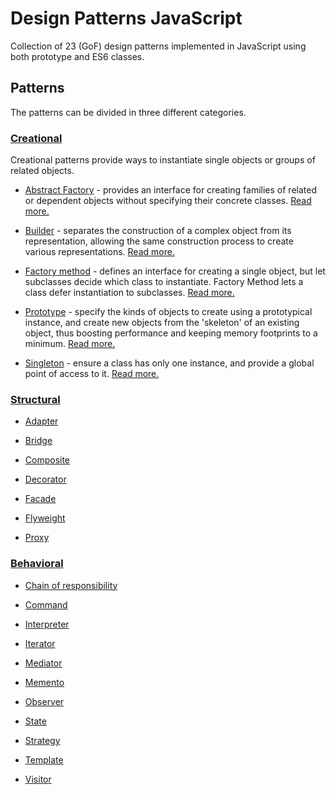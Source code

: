 # Design Patterns JavaScript

Collection of 23 (GoF) design patterns implemented in JavaScript using both prototype and ES6 classes.

## Patterns

The patterns can be divided in three different categories.

### [Creational](src/creational)

Creational patterns provide ways to instantiate single objects or groups of related objects.

* [Abstract Factory](src/creational/abstractFactory) - provides an interface for creating families of related or dependent objects without specifying their concrete classes. [Read more.](http://robdodson.me/javascript-design-patterns-factory/)

* [Builder](src/creational/builder) - separates the construction of a complex object from its representation, allowing the same construction process to create various representations. [Read more.](http://dealwithjs.io/design-patterns-the-builder-pattern-in-javascript/)

* [Factory method](src/creational/factoryMethod) - defines an interface for creating a single object, but let subclasses decide which class to instantiate. Factory Method lets a class defer instantiation to subclasses. [Read more.](http://robdodson.me/javascript-design-patterns-factory/)

* [Prototype](src/creational/prototype) - specify the kinds of objects to create using a prototypical instance, and create new objects from the 'skeleton' of an existing object, thus boosting performance and keeping memory footprints to a minimum. [Read more.](http://www.dofactory.com/javascript/prototype-design-pattern)

* [Singleton](src/creational/singleton) - ensure a class has only one instance, and provide a global point of access to it. [Read more.](http://robdodson.me/javascript-design-patterns-singleton/)

### [Structural](src/structural)

* [Adapter]()

* [Bridge]()

* [Composite]()

* [Decorator]()

* [Facade]()

* [Flyweight]()

* [Proxy]()

### [Behavioral](src/behavioral)

* [Chain of responsibility]()

* [Command]()

* [Interpreter]()

* [Iterator]()

* [Mediator]()

* [Memento]()

* [Observer]()

* [State]()

* [Strategy]()

* [Template]()

* [Visitor]()